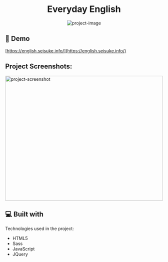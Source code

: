 <h1 align="center" id="title">Everyday English</h1>

<p align="center"><img src="https://socialify.git.ci/seihello/everyday-english/image?description=1&amp;font=Jost&amp;language=1&amp;name=1&amp;owner=1&amp;pattern=Plus&amp;theme=Light" alt="project-image"></p>

<h2>🚀 Demo</h2>

[https://english.seisuke.info/](https://english.seisuke.info/)

<h2>Project Screenshots:</h2>

<img src="https://user-images.githubusercontent.com/34885995/233893389-3b50fb9b-d453-40c3-a467-1176f38cf8dd.png" alt="project-screenshot" width="100%" height="400/">

  
  
<h2>💻 Built with</h2>

Technologies used in the project:

*   HTML5
*   Sass
*   JavaScript
*   JQuery